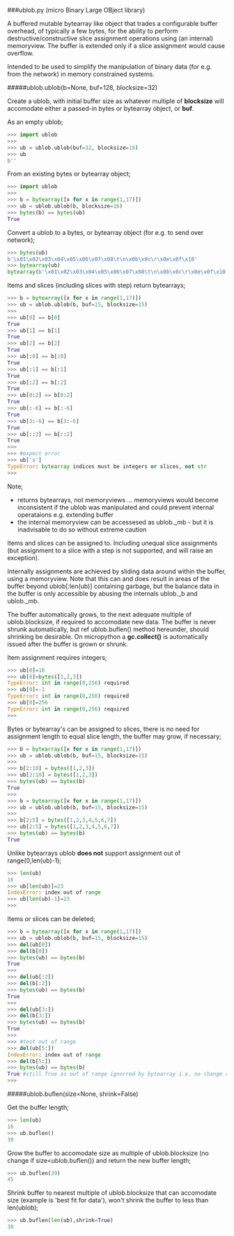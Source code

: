 ###ublob.py (micro Binary Large OBject library)

A buffered mutable bytearray like object that trades a configurable buffer overhead, of typically a few bytes, for the ability to perform destructive/constructive slice assignment operations using (an internal) memoryview.  The buffer is extended only if a slice assignment would cause overflow.

Intended to be used to simplify the manipulation of binary data (for e.g. from the network) in memory constrained systems.

#####ublob.ublob(b=None, buf=128, blocksize=32)

Create a ublob, with initial buffer size as whatever multiple of **blocksize** will accomodate either a passed-in bytes or bytearray object, or **buf**. 

As an empty ublob;

```python
>>> import ublob
>>>
>>> ub = ublob.ublob(buf=32, blocksize=16)
>>> ub
b''
```
From an existing bytes or bytearray object;

```python
>>> import ublob
>>>
>>> b = bytearray([x for x in range(1,17)])
>>> ub = ublob.ublob(b, blocksize=16)
>>> bytes(b) == bytes(ub)
True
```

Convert a ublob to a bytes, or bytearray object (for e.g. to send over network);

```python
>>> bytes(ub)
b'\x01\x02\x03\x04\x05\x06\x07\x08\t\n\x0b\x0c\r\x0e\x0f\x10'
>>> bytearray(ub)
bytearray(b'\x01\x02\x03\x04\x05\x06\x07\x08\t\n\x0b\x0c\r\x0e\x0f\x10')
```

Items and slices (including slices with step) return bytearrays;

```python
>>> b = bytearray([x for x in range(1,17)])
>>> ub = ublob.ublob(b, buf=15, blocksize=15)
>>>
>>> ub[0] == b[0]
True
>>> ub[1] == b[1]
True
>>> ub[2] == b[2]
True
>>> ub[:0] == b[:0]
True
>>> ub[:1] == b[:1]
True
>>> ub[:2] == b[:2]
True
>>> ub[0:2] == b[0:2]
True
>>> ub[:-6] == b[:-6]
True
>>> ub[3:-6] == b[3:-6]
True
>>> ub[::2] == b[::2]
True
>>>
>>> #expect error
>>> ub['s']
TypeError: bytearray indices must be integers or slices, not str
>>>
```

Note; 
- returns bytearrays, not memoryviews ... memoryviews would become inconsistent if the ublob was manipulated and could prevent internal operataions e.g. extending buffer
- the internal memoryview can be accessesed as ublob._mb - but it is inadvisable to do so without extreme caution

Items and slices can be assigned to.  Including unequal slice assignments (but assignment to a slice with a step is not supported, and will raise an exception).  

Internally assignments are achieved by sliding data around within the buffer, using a memoryview.  Note that this can and does result in areas of the buffer beyond ublob[:len(ub)] containing garbage, but the balance data in the buffer is only accessible by abusing the internals ublob._b and ublob._mb.  

The buffer automatically grows, to the next adequate multiple of ublob.blocksize, if required to accomodate new data.  The buffer is never shrunk automatically, but ref ublob.buflen() method hereunder, should shrinking be desirable.  On micropython a **gc.collect()** is automatically issued after the buffer is grown or shrunk.

Item assignment requires integers;

```python
>>> ub[0]=10
>>> ub[0]=bytes([1,2,3])
TypeError: int in range(0,256) required
>>> ub[0]=-1
TypeError: int in range(0,256) required
>>> ub[0]=256
TypeError: int in range(0,256) required
>>>
```

Bytes or bytearray's can be assigned to slices, there is no need for assignment length to equal slice length, the buffer may grow, if necessary;

```python
>>> b = bytearray([x for x in range(1,17)])
>>> ub = ublob.ublob(b, buf=15, blocksize=15)
>>>
>>> b[2:10] = bytes([1,2,3])
>>> ub[2:10] = bytes([1,2,3])
>>> bytes(ub) == bytes(b)
True
>>>
>>> b = bytearray([x for x in range(1,17)])
>>> ub = ublob.ublob(b, buf=15, blocksize=15)
>>>
>>> b[2:5] = bytes([1,2,3,4,5,6,7])
>>> ub[2:5] = bytes([1,2,3,4,5,6,7])
>>> bytes(ub) == bytes(b)
True
```

Unlike bytearrays ublob **does not** support assignment out of range(0,len(ub)-1);

```python
>>> len(ub)
16
>>> ub[len(ub)]=23
IndexError: index out of range
>>> ub[len(ub)-1]=23
>>>
```

Items or slices can be deleted;

```python
>>> b = bytearray([x for x in range(1,17)])
>>> ub = ublob.ublob(b, buf=15, blocksize=15)
>>> del(ub[0])
>>> del(b[0])
>>> bytes(ub) == bytes(b)
True
>>>
>>> del(ub[:2])
>>> del(b[:2])
>>> bytes(ub) == bytes(b)
True
>>>
>>> del(ub[3:])
>>> del(b[3:])
>>> bytes(ub) == bytes(b)
True
>>>
>>> #test out of range
>>> del(ub[5:])
IndexError: index out of range
>>> del(b[5:])
>>> bytes(ub) == bytes(b)
True #still True as out of range ignorred by bytearray i.e. no change occured 
>>>
```

#####ublob.buflen(size=None, shrink=False)

Get the buffer length;

```python
>>> len(ub)
16
>>> ub.buflen()
30
```

Grow the buffer to accomodate size as multiple of ublob.blocksize (no change if size<ublob.buflen()) and return the new buffer length;

```python
>>> ub.buflen(39)
45
```

Shrink buffer to nearest multiple of ublob.blocksize that can accomodate size (example is 'best fit for data'), won't shrink the buffer to less than len(ublob);

```python
>>> ub.buflen(len(ub),shrink=True)
30
```